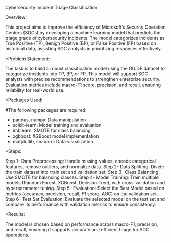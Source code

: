 Cybersecurity Incident Triage Classification

Overview:

   This project aims to improve the efficiency of Microsoft’s Security Operation Centers (SOCs) by developing a machine learning model that predicts the triage grade of cybersecurity incidents. The model categorizes incidents as True Positive (TP), Benign Positive (BP), or False Positive (FP) based on historical data, assisting    SOC analysts in prioritizing responses effectively.

*Problem Statement:

  The task is to build a robust classification model using the GUIDE dataset to categorize incidents into TP, BP, or FP.   This model will support SOC analysts with precise recommendations to strengthen enterprise security. Evaluation metrics include macro-F1 score, precision, and recall, ensuring reliability for real-world use.

*Packages Used:

#The following packages are required:

   * pandas, numpy: Data manipulation
   * scikit-learn: Model training and evaluation
   * imblearn: SMOTE for class balancing
   * xgboost: XGBoost model implementation
   * matplotlib, seaborn: Data visualization

*Steps:

 Step 1- Data Preprocessing: Handle missing values, encode categorical features, remove outliers, and normalize data.
 Step 2- Data Splitting: Divide the train dataset into train set and validation set.
 Step 3- Class Balancing: Use SMOTE for balancing classes.
 Step 4- Model Training: Train multiple models (Random Forest, XGBoost, Decision Tree), with cross-validation and hyperparameter tuning.
 Step 5- Evaluation: Select the Best Model based on metrics (accuracy, precision, recall, F1 score, AUC) on the validation set.
 Step 6- Test Set Evaluation: Evaluate the selected model on the test set and compare its performance with validation metrics to ensure consistency.

*Results:

  The model is chosen based on performance across macro-F1, precision, and recall, ensuring it supports accurate and efficient triage for SOC operations.

